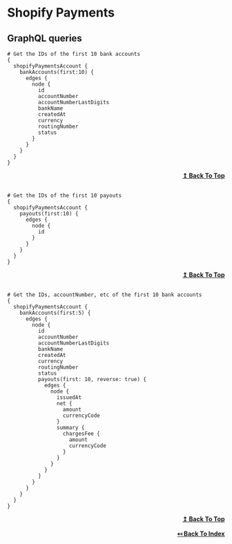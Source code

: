 # Shopify Payments

## GraphQL queries

```
# Get the IDs of the first 10 bank accounts
{
  shopifyPaymentsAccount {
    bankAccounts(first:10) {
      edges {
        node {
          id
          accountNumber
          accountNumberLastDigits
          bankName
          createdAt
          currency
          routingNumber
          status
        }
      }
    }
  }
}
```
<div align="right">
  <b><a href="#shopify-payments">↥ Back To Top</a></b>
</div>
<br>

```
# Get the IDs of the first 10 payouts
{
  shopifyPaymentsAccount {
    payouts(first:10) {
      edges {
        node {
          id
        }
      }
    }
  }
}
```
<div align="right">
  <b><a href="#shopify-payments">↥ Back To Top</a></b>
</div>
<br>

```
# Get the IDs, accountNumber, etc of the first 10 bank accounts
{
  shopifyPaymentsAccount {
    bankAccounts(first:5) {
      edges {
        node {
          id
          accountNumber
          accountNumberLastDigits
          bankName
          createdAt
          currency
          routingNumber
          status
          payouts(first: 10, reverse: true) {
            edges {
              node {
                issuedAt
                net {
                  amount
                  currencyCode
                }
                summary {
                  chargesFee {
                    amount
                    currencyCode
                  }
                }
              }
            }
          }
        }
      }
    }
  }
}
```
<div align="right">
  <b><a href="#shopify-payments">↥ Back To Top</a></b>
</div>
<br>

<div align="right">
  <b><a href="https://github.com/0l1v3r5/shopify-graphql-queries">↤ Back To Index</a></b>
</div>
